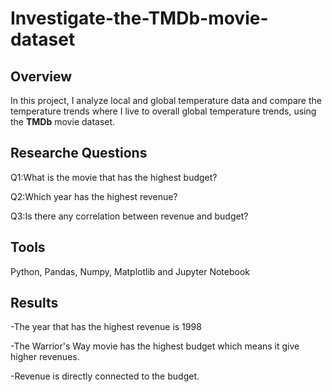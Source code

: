 # Investigate-the-TMDb-movie-dataset

## Overview 
In this project, I analyze local and global temperature data and compare the temperature trends where I live to overall global temperature trends, using the **TMDb** movie dataset.

## Researche Questions
Q1:What is the movie that has the highest budget?

Q2:Which year has the highest revenue?

Q3:Is there any correlation between revenue and budget?

## Tools
Python, Pandas, Numpy, Matplotlib and Jupyter Notebook

## Results
-The year that has the highest revenue is 1998

-The Warrior's Way movie has the highest budget which means it give higher revenues.

-Revenue is directly connected to the budget.
